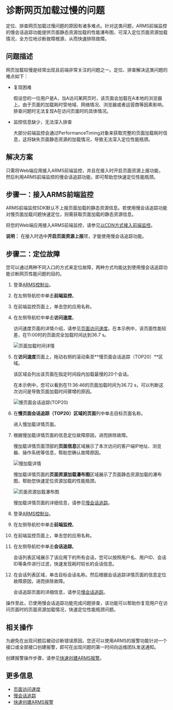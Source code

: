 # 诊断网页加载过慢的问题

定位、排查网页加载过慢问题的原因有诸多难点。针对这类问题，ARMS前端监控的慢会话追踪功能提供页面静态资源加载的性能瀑布图，可深入定位页面资源加载情况，全方位地诊断故障根源，从而快速排除故障。

## 问题描述

网页加载较慢是经常出现且前端非常关注的问题之一。定位、排查解决这类问题的难点如下：

-   复现困难

    假设您的一位用户是A，当A访问某网页时，该页面会加载在A本地的浏览器上。由于页面的加载耗时受地域、网络情况、浏览器或者运营商等因素影响，排查问题时无法复现A在访问页面时的具体情况。

-   监控信息缺少，无法深入排查

    大部分前端监控会通过PerformanceTiming对象来获取完整的页面加载耗时信息，这将缺失页面静态资源的加载情况，导致无法深入定位性能瓶颈。


## 解决方案

只需将Web端应用接入ARMS前端监控，并且在接入时开启页面资源上报功能，然后利用ARMS前端监控的慢会话追踪功能，即可帮助您快速定位性能瓶颈。

## 步骤一：接入ARMS前端监控

ARMS前端监控SDK默认不上报页面加载的静态资源信息。若使用慢会话追踪功能对慢页面加载问题快速定位，则需获取页面加载的静态资源信息。

将您的Web端应用接入ARMS前端监控，请参见[以CDN方式接入前端监控](/intl.zh-CN/前端监控/接入前端监控/Web场景/以CDN方式接入前端监控.md)。

**说明：** 在接入时选中**开启页面资源上报**项，才能使用慢会话追踪功能。

## 步骤二：定位故障

您可以通过两种不同入口的方式来定位故障，两种方式均能达到使用慢会话追踪功能诊断网页性能问题的目的。



1.  登录[ARMS控制台](https://arms-intl.console.aliyun.com/)。
2.  在左侧导航栏中单击**前端监控**。
3.  在前端监控页面上，单击您的应用名称。
4.  在左侧导航栏中单击**访问速度**。

    访问速度页面的详情介绍，请参见[页面访问速度](/intl.zh-CN/前端监控/控制台功能/页面访问速度.md)。在本示例中，该页面性能较差，在11:00时的页面完全加载时间达到36.7 s。

    ![页面加载时间详情](https://static-aliyun-doc.oss-accelerate.aliyuncs.com/assets/img/zh-CN/6664260161/p47275.png)

5.  在**访问速度**页面上，拖动右侧的滚动条至**慢页面会话追踪（TOP20）**区域。

    该区域会列出该页面在指定时间段内加载最慢的20个会话。

    在本示例中，您可以看到在11:36:46的页面加载时间为36.72 s，可以判断这次访问是导致页面加载时间骤增的原因。

    ![慢页面会话追踪(TOP20)](https://static-aliyun-doc.oss-accelerate.aliyuncs.com/assets/img/zh-CN/6664260161/p47303.png)

6.  在**慢页面会话追踪（TOP20）**区域的**页面**列中单击目标页面名称。

    进入慢加载详情页面。

7.  根据慢加载详情页面的信息定位故障原因，进而排除故障。

    慢加载详情页面顶部的**页面信息**区域展示了本次访问的客户端IP地址、浏览器、操作系统等信息，帮助您确认故障原因。

    ![慢加载详情](https://static-aliyun-doc.oss-accelerate.aliyuncs.com/assets/img/zh-CN/6664260161/p47306.png)

    慢加载详情页面的**页面资源加载瀑布图**区域展示了页面静态资源加载的瀑布图，帮助您快速定位资源加载的性能瓶颈。

    ![页面资源加载瀑布图](https://static-aliyun-doc.oss-accelerate.aliyuncs.com/assets/img/zh-CN/6664260161/p47304.png)

    慢加载详情页面的详细信息，请参见[慢会话追踪](/intl.zh-CN/前端监控/使用教程/慢会话追踪.md)。


1.  登录[ARMS控制台](https://arms-intl.console.aliyun.com/)。
2.  在左侧导航栏中单击**前端监控**。
3.  在前端监控页面上，单击您的应用名称。
4.  在左侧导航栏中单击**会话追踪**。

    会话列表区域展示了该应用下的所有会话，您可以按照用户名、用户ID、会话ID等条件进行过滤，快速发现耗时较长的会话信息。

5.  在会话列表区域，单击目标会话名称。然后根据会话追踪详情页面的信息定位故障原因，进而排除故障。

    会话追踪页面的详细信息，请参见[慢会话追踪](/intl.zh-CN/前端监控/使用教程/慢会话追踪.md)。


操作至此，已使用慢会话追踪功能完成问题排查，该功能可以帮助你复现用户在访问页面时的页面资源加载情况，快速定位性能瓶颈问题。

## 相关操作

为避免在出现问题后被动诊断错误原因，您还可以使用ARMS的报警功能针对一个接口或全部接口创建报警，即可在出现问题的第一时间向运维团队发送通知。

创建报警操作步骤，请参见[快速创建ARMS报警](/intl.zh-CN/快速入门/快速创建ARMS报警.md)。

## 更多信息

-   [页面访问速度](/intl.zh-CN/前端监控/控制台功能/页面访问速度.md)
-   [慢会话追踪](/intl.zh-CN/前端监控/使用教程/慢会话追踪.md)
-   [快速创建ARMS报警](/intl.zh-CN/快速入门/快速创建ARMS报警.md)

